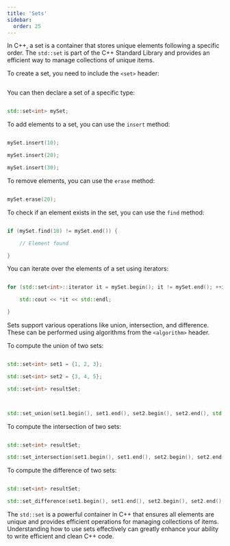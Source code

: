 ```yaml
---
title: 'Sets'
sidebar:
  order: 25
---
```


 In C++, a set is a container that stores unique elements following a specific order. The `std::set` is part of the C++ Standard Library and provides an efficient way to manage collections of unique items.





To create a set, you need to include the `<set>` header:



```cpp

```



You can then declare a set of a specific type:



```cpp

std::set<int> mySet;

```





To add elements to a set, you can use the `insert` method:



```cpp

mySet.insert(10);

mySet.insert(20);

mySet.insert(30);

```





To remove elements, you can use the `erase` method:



```cpp

mySet.erase(20);

```





To check if an element exists in the set, you can use the `find` method:



```cpp

if (mySet.find(10) != mySet.end()) {

    // Element found

}

```





You can iterate over the elements of a set using iterators:



```cpp

for (std::set<int>::iterator it = mySet.begin(); it != mySet.end(); ++it) {

    std::cout << *it << std::endl;

}

```





Sets support various operations like union, intersection, and difference. These can be performed using algorithms from the `<algorithm>` header.





To compute the union of two sets:



```cpp

std::set<int> set1 = {1, 2, 3};

std::set<int> set2 = {3, 4, 5};

std::set<int> resultSet;



std::set_union(set1.begin(), set1.end(), set2.begin(), set2.end(), std::inserter(resultSet, resultSet.begin()));

```





To compute the intersection of two sets:



```cpp

std::set<int> resultSet;

std::set_intersection(set1.begin(), set1.end(), set2.begin(), set2.end(), std::inserter(resultSet, resultSet.begin()));

```





To compute the difference of two sets:



```cpp

std::set<int> resultSet;

std::set_difference(set1.begin(), set1.end(), set2.begin(), set2.end(), std::inserter(resultSet, resultSet.begin()));

```



The `std::set` is a powerful container in C++ that ensures all elements are unique and provides efficient operations for managing collections of items. Understanding how to use sets effectively can greatly enhance your ability to write efficient and clean C++ code.